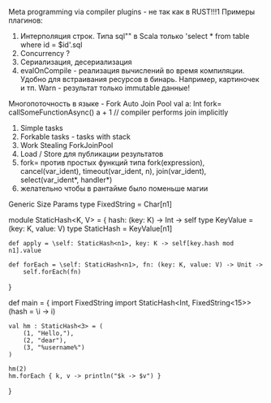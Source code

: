 Meta programming via compiler plugins - не так как в RUST!!!1
Примеры плагинов:
1) Интерполяция строк. Типа sql"" в Scala только 'select * from table where id = $id'.sql
2) Concurrency ?
3) Сериализация, десериализация
4) evalOnCompile - реализация вычислений во время компиляции.
    Удобно для встраивания ресурсов в бинарь. Например, картиночек и тп.
    Warn - результат только immutable данные!

Многопоточность в языке - Fork Auto Join Pool
val a: Int fork= callSomeFunctionAsync()
a + 1 // compiler performs join implicitly
1) Simple tasks
2) Forkable tasks - tasks with stack
3) Work Stealing ForkJoinPool
4) Load / Store для публикации результатов
5) fork= против простых функций типа
    fork(expression), cancel(var_ident), timeout(var_ident, n), join(var_ident), select(var_ident*, handler*)
6) желательно чтобы в рантайме было поменьше магии

Generic Size Params
type FixedString<n1> = Char[n1]

module StaticHash<K, V> = { hash: (key: K) -> Int ->
    self type KeyValue = (key: K, value: V)
    type StaticHash<n1> = KeyValue[n1]

    def apply = \self: StaticHash<n1>, key: K -> self[key.hash mod n1].value

    def forEach = \self: StaticHash<n1>, fn: (key: K, value: V) -> Unit ->
        self.forEach(fn)
}

def main = {
    import FixedString
    import StaticHash<Int, FixedString<15>> (hash = \i -> i)

    val hm : StaticHash<3> = (
        (1, "Hello,"),
        (2, "dear"),
        (3, "%username%")
    )

    hm(2)
    hm.forEach { k, v -> println("$k -> $v") }
}